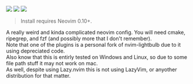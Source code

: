 <a href="https://dotfyle.com/danielosw/nvimconfig"><img src="https://dotfyle.com/danielosw/nvimconfig/badges/plugins?style=flat" /></a>
<a href="https://dotfyle.com/danielosw/nvimconfig"><img src="https://dotfyle.com/danielosw/nvimconfig/badges/leaderkey?style=flat" /></a>
<a href="https://dotfyle.com/danielosw/nvimconfig"><img src="https://dotfyle.com/danielosw/nvimconfig/badges/plugin-manager?style=flat" /></a>
 > Install requires Neovim 0.10+.

A really weird and kinda complicated neovim config.
You will need cmake, ripegrep, and fzf (and possibly more that I don't remember).  
Note that one of the plugins is a personal fork of nvim-lightbulb due to it using depreciated code.  
Also know that this is entirly tested on Windows and Linux, so due to some file path stuff it may not work on mac.  
As well, despite using Lazy.nvim this is not using LazyVim, or anyother distribution for that matter.
